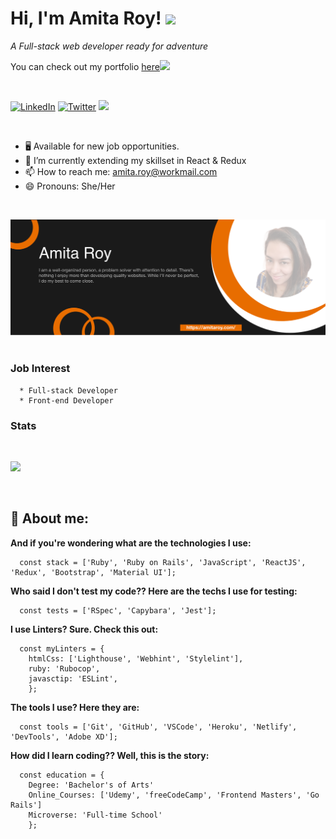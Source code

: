 <h1> Hi, I'm Amita Roy! <img src="https://media.giphy.com/media/26Fxy3Iz1ari8oytO/giphy.gif" width="70"></h1>
<p><em>A Full-stack web developer ready for adventure</em></p>

<p>You can check out my portfolio <a href="https://amitaroy.com/">here</a><img src="https://media.giphy.com/media/cKPse5DZaptID3YAMK/giphy.gif" width="60"></p><br>

<p>
  <a href="https://www.linkedin.com/in/amita-roy/" target="_blank"><img alt="LinkedIn" src="https://img.shields.io/badge/linkedin-%230077B5.svg?&style=for-the-badge&logo=linkedin&logoColor=white" /></a>
<a href="https://twitter.com/AmitaRoy14" target="_blank"><img alt="Twitter" src="https://img.shields.io/badge/twitter-%231DA1F2.svg?&style=for-the-badge&logo=twitter&logoColor=white" /></a>
<a href="https://medium.com/@sardana.amita2/"><img src="https://img.shields.io/badge/medium-%2312100E.svg?&style=for-the-badge&logo=medium&logoColor=white"></a>

</p> <br>

- 🖥 Available for new job opportunities.
- 🌱 I’m currently extending my skillset in React & Redux
- 📫 How to reach me: amita.roy@workmail.com
- 😄 Pronouns: She/Her

<br>

<img src="./images/banner.png" alt="header"><br><br>

<h3>Job Interest</h3>

```console
  * Full-stack Developer
  * Front-end Developer
```

<h3>Stats</h3><br>

<p align="left">
  <img src="https://github-readme-stats.vercel.app/api?username=Amita-Roy&show_icons=true&theme=radical" />
</p><br>

## 📇 About me:

**And if you're wondering what are the technologies I use:**

```
  const stack = ['Ruby', 'Ruby on Rails', 'JavaScript', 'ReactJS', 'Redux', 'Bootstrap', 'Material UI'];
```

**Who said I don't test my code?? Here are the techs I use for testing:**

```
  const tests = ['RSpec', 'Capybara', 'Jest'];
```

**I use Linters? Sure. Check this out:**

```
  const myLinters = {
    htmlCss: ['Lighthouse', 'Webhint', 'Stylelint'],
    ruby: 'Rubocop',
    javasctip: 'ESLint',
    };
```

**The tools I use? Here they are:**

```
  const tools = ['Git', 'GitHub', 'VSCode', 'Heroku', 'Netlify', 'DevTools', 'Adobe XD'];
```

**How did I learn coding?? Well, this is the story:**

```
  const education = {
    Degree: 'Bachelor's of Arts'
    Online_Courses: ['Udemy', 'freeCodeCamp', 'Frontend Masters', 'Go Rails']
    Microverse: 'Full-time School'
    };
```
